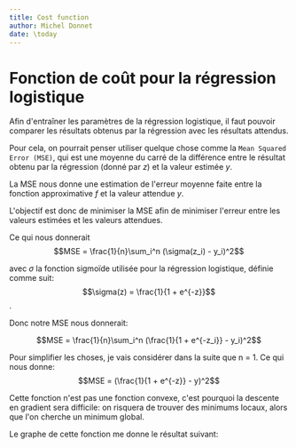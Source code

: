 ```yaml
---
title: Cost function
author: Michel Donnet
date: \today
---
```



# Fonction de coût pour la régression logistique

Afin d'entraîner les paramètres de la régression logistique, il faut pouvoir comparer les résultats obtenus par la régression avec les résultats attendus.


Pour cela, on pourrait penser utiliser quelque chose comme la `Mean Squared Error (MSE)`, qui est une moyenne du carré de la différence entre le résultat obtenu par la régression (donné par $z$) et la valeur estimée $y$.

La MSE nous donne une estimation de l'erreur moyenne faite entre la fonction approximative $f$ et la valeur attendue $y$.

L'objectif est donc de minimiser la MSE afin de minimiser l'erreur entre les valeurs estimées et les valeurs attendues.

Ce qui nous donnerait
$$MSE = \frac{1}{n}\sum_i^n (\sigma(z_i) - y_i)^2$$

avec $\sigma$ la fonction sigmoïde utilisée pour la régression logistique, définie comme suit:
$$\sigma(z) = \frac{1}{1 + e^{-z}}$$.

Donc notre MSE nous donnerait:

$$MSE = \frac{1}{n}\sum_i^n (\frac{1}{1 + e^{-z_i}} - y_i)^2$$

Pour simplifier les choses, je vais considérer dans la suite que n = 1.
Ce qui nous donne:
$$MSE = (\frac{1}{1 + e^{-z}} - y)^2$$

Cette fonction n'est pas une fonction convexe, c'est pourquoi la descente en gradient sera difficile: on risquera de trouver des minimums locaux, alors que l'on cherche un minimum global.

Le graphe de cette fonction me donne le résultat suivant:

